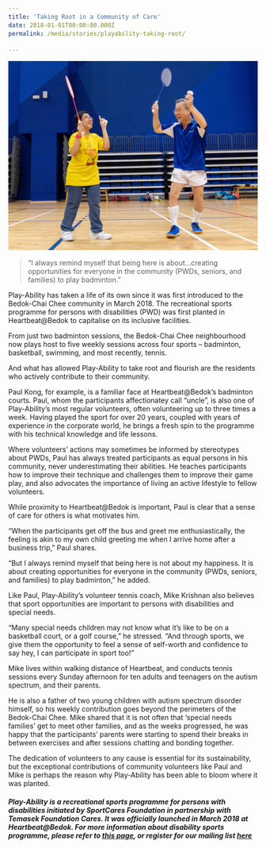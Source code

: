 ```yaml
---
title: 'Taking Root in a Community of Care'
date: 2018-01-01T00:00:00.000Z
permalink: /media/stories/playability-taking-root/

---
```



![Play-Ability](/images/PlayAbility_Article.jpg)

> “I always remind myself that being here is about...creating opportunities for everyone in the community (PWDs, seniors, and families) to play badminton.” 

Play-Ability has taken a life of its own since it was first introduced to the Bedok-Chai Chee community in March 2018. The recreational sports programme for persons with disabilities (PWD) was first planted in Heartbeat@Bedok to capitalise on its inclusive facilities. 

From just two badminton sessions, the Bedok-Chai Chee neighbourhood now plays host to five weekly sessions across four sports – badminton, basketball, swimming, and most recently, tennis. 

And what has allowed Play-Ability to take root  and flourish are the residents who actively contribute to their community. 

Paul Kong, for example, is a familiar face at Heartbeat@Bedok’s badminton courts. Paul, whom the participants affectionatey call “uncle”, is also one of Play-Ability’s most regular volunteers, often volunteering up to three times a week. Having played the sport for over 20 years, coupled with years of experience in the corporate world, he brings a fresh spin to the programme with his technical knowledge and life lessons.

Where volunteers’ actions may sometimes be informed by stereotypes about PWDs, Paul has always treated participants as equal persons in his community, never underestimating their abilities. He teaches participants how to improve their technique and challenges them to improve their game play, and also advocates the importance of living an active lifestyle to fellow volunteers. 

While proximity to Heartbeat@Bedok is important, Paul is clear that a sense of care for others is what motivates him. 

“When the participants get off the bus and greet me enthusiastically, the feeling is akin to my own child greeting me when I arrive home after a business trip,” Paul shares. 

“But I always remind myself that being here is not about my happiness. It is about creating opportunities for everyone in the community (PWDs, seniors, and families) to play badminton,” he added.

Like Paul, Play-Ability’s volunteer tennis coach, Mike Krishnan also believes that sport opportunities are important to persons with disabilities and special needs.   

“Many special needs children may not know what it’s like to be on a basketball court, or a golf course,” he stressed. “And through sports, we give them the opportunity to feel a sense of self-worth and confidence to say hey, I can participate in sport too!”

Mike lives within walking distance of Heartbeat, and conducts tennis sessions every Sunday afternoon for ten adults and teenagers on the autism spectrum, and their parents. 

He is also a father of two young children with autism spectrum disorder himself, so his weekly contribution goes beyond the perimeters of the Bedok-Chai Chee. Mike shared that it is not often that ‘special needs families’ get to meet other families, and as the weeks progressed, he was happy that the participants’ parents were starting to spend their breaks in between exercises and after sessions chatting and bonding together.

The dedication of volunteers to any cause is essential for its sustainability, but the exceptional contributions of community volunteers like Paul and Mike is perhaps the reason why Play-Ability has been able to bloom where it was planted. 

##### Play-Ability is a recreational sports programme for persons with disabilities initiated by SportCares Foundation in partnership with Temasek Foundation Cares. It was officially launched in March 2018 at Heartbeat@Bedok. For more information about disability sports programme, please refer to [this page](https://sportcares.sportsingapore.gov.sg/persons-with-disabilities/ongoing-programmes/), or register for our mailing list [here](http://www.bit.ly/inclusivesportsg)
